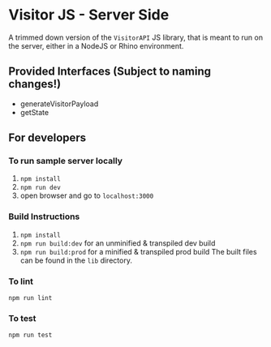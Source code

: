 # Visitor JS - Server Side

A trimmed down version of the `VisitorAPI` JS library, that is meant to run on the server, either in a NodeJS or Rhino environment.

## Provided Interfaces (Subject to naming changes!)

- generateVisitorPayload
- getState

## For developers

### To run sample server locally

1. `npm install`
2. `npm run dev`
3. open browser and go to `localhost:3000`

### Build Instructions

1. `npm install`
2. `npm run build:dev` for an unminified & transpiled dev build
3. `npm run build:prod` for a minified & transpiled prod build
The built files can be found in the `lib` directory.

### To lint

`npm run lint`

### To test

`npm run test`
